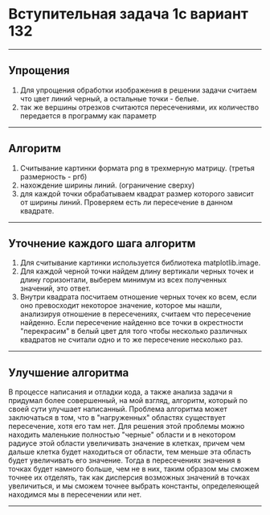 # Вступительная задача 1с вариант 132
---
## Упрощения
1) Для упрощения обработки изображения в решении задачи считаем что цвет линий черный, а остальные точки - белые.
2) так же вершины отрезков считаются пересечениями, их количество передается в программу как параметр
---
## Алгоритм
1) Считывание картинки формата png в трехмерную матрицу. (третья размерность - ргб)
2) нахождение ширины линий. (ограничение сверху)
3) для каждой точки обрабатываем квадрат размер которого зависит от ширины линий. Проверяем есть ли пересечение в данном квадрате.

---
## Уточнение каждого шага алгоритм
1) Для считывание картинки используется библиотека matplotlib.image.
2) Для каждой черной точки найдем длину вертикали черных точек и длину горизонтали, выберем минимум из всех полученных значений, это ответ.
3) Внутри квадрата посчитаем отношение черных точек ко всем, если оно превосходит некоторое значение, которое мы нашли, анализируя отношение в пересечениях, считаем что пересечение найденно. Если пересечение найденно все точки в окрестности "перекрасим" в белый цвет для того чтобы несколько различных квадратов не считали одно и то же пересечение несколько раз.

---
## Улучшение алгоритма
В процессе написания и отладки кода, а также анализа задачи я придумал более совершенный, на мой взгляд, алгоритм, который по своей сути улучшает написанный. Проблема алгоритма может заключаться в том, что в "нагруженных" областях существует пересечение, хотя его там нет. Для решения этой проблемы можно находить маленькие полностью "черные" области и в некотором радиусе этой области увеличивать значение в клетках, причем чем дальше клетка будет находиться от области, тем меньше эта область будет увеличивать его значение. Тогда в пересечениях значения в точках будет намного больше, чем не в них, таким образом мы сможем точнее их отделять, так как дисперсия возможных значений в точках увеличиться, и мы сможем точнее выбрать константы, определеяющей находимся мы в пересечении или нет.

---
